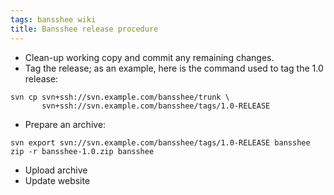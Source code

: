 ```yaml
---
tags: bansshee wiki
title: Bansshee release procedure
---
```


-   Clean-up working copy and commit any remaining changes.
-   Tag the release; as an example, here is the command used to tag the 1.0 release:

<!-- -->

    svn cp svn+ssh://svn.example.com/bansshee/trunk \
           svn+ssh://svn.example.com/bansshee/tags/1.0-RELEASE

-   Prepare an archive:

<!-- -->

    svn export svn://svn.example.com/bansshee/tags/1.0-RELEASE bansshee
    zip -r bansshee-1.0.zip bansshee

-   Upload archive
-   Update website

